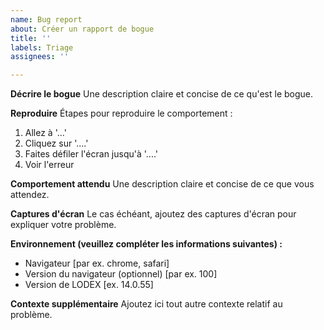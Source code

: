 ```yaml
---
name: Bug report
about: Créer un rapport de bogue
title: ''
labels: Triage
assignees: ''

---
```


**Décrire le bogue**
Une description claire et concise de ce qu'est le bogue.

**Reproduire**
Étapes pour reproduire le comportement :

1. Allez à '...'
2. Cliquez sur '....'
3. Faites défiler l'écran jusqu'à '....'
4. Voir l'erreur

**Comportement attendu**
Une description claire et concise de ce que vous attendez.

**Captures d'écran**
Le cas échéant, ajoutez des captures d'écran pour expliquer votre problème.

**Environnement (veuillez compléter les informations suivantes) :**

- Navigateur [par ex. chrome, safari]
- Version du navigateur (optionnel) [par ex. 100]
- Version de LODEX [ex. 14.0.55]

**Contexte supplémentaire**
Ajoutez ici tout autre contexte relatif au problème.
